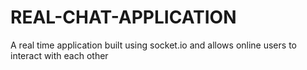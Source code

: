 # REAL-CHAT-APPLICATION
A real time application built using socket.io and allows online users to interact with each other
